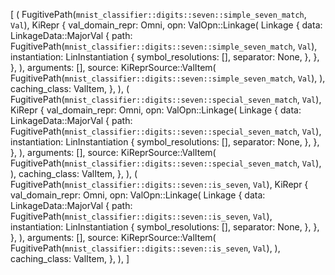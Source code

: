[
(
FugitivePath(`mnist_classifier::digits::seven::simple_seven_match`, `Val`),
KiRepr {
val_domain_repr: Omni,
opn: ValOpn::Linkage(
Linkage {
data: LinkageData::MajorVal {
path: FugitivePath(`mnist_classifier::digits::seven::simple_seven_match`, `Val`),
instantiation: LinInstantiation {
symbol_resolutions: [],
separator: None,
},
},
},
),
arguments: [],
source: KiReprSource::ValItem(
FugitivePath(`mnist_classifier::digits::seven::simple_seven_match`, `Val`),
),
caching_class: ValItem,
},
),
(
FugitivePath(`mnist_classifier::digits::seven::special_seven_match`, `Val`),
KiRepr {
val_domain_repr: Omni,
opn: ValOpn::Linkage(
Linkage {
data: LinkageData::MajorVal {
path: FugitivePath(`mnist_classifier::digits::seven::special_seven_match`, `Val`),
instantiation: LinInstantiation {
symbol_resolutions: [],
separator: None,
},
},
},
),
arguments: [],
source: KiReprSource::ValItem(
FugitivePath(`mnist_classifier::digits::seven::special_seven_match`, `Val`),
),
caching_class: ValItem,
},
),
(
FugitivePath(`mnist_classifier::digits::seven::is_seven`, `Val`),
KiRepr {
val_domain_repr: Omni,
opn: ValOpn::Linkage(
Linkage {
data: LinkageData::MajorVal {
path: FugitivePath(`mnist_classifier::digits::seven::is_seven`, `Val`),
instantiation: LinInstantiation {
symbol_resolutions: [],
separator: None,
},
},
},
),
arguments: [],
source: KiReprSource::ValItem(
FugitivePath(`mnist_classifier::digits::seven::is_seven`, `Val`),
),
caching_class: ValItem,
},
),
]
